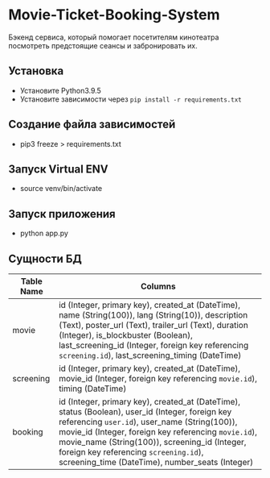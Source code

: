 # Movie-Ticket-Booking-System
 Бэкенд сервиса, который помогает посетителям кинотеатра посмотреть предстоящие сеансы и забронировать их.

## Установка

- Установите Python3.9.5
- Установите зависимости через `pip install -r requirements.txt`

## Создание файла зависимостей

- pip3 freeze > requirements.txt

## Запуск Virtual ENV

- source venv/bin/activate

## Запуск приложения

- python app.py

## Сущности БД

<table><thead><tr><th>Table Name</th><th>Columns</th></tr></thead><tbody><tr><td>movie</td><td>id (Integer, primary key), created_at (DateTime), name (String(100)), lang (String(10)), description (Text), poster_url (Text), trailer_url (Text), duration (Integer), is_blockbuster (Boolean), last_screening_id (Integer, foreign key referencing <code>screening.id</code>), last_screening_timing (DateTime)</td></tr><tr><td>screening</td><td>id (Integer, primary key), created_at (DateTime), movie_id (Integer, foreign key referencing <code>movie.id</code>), timing (DateTime)</td></tr><tr><td>booking</td><td>id (Integer, primary key), created_at (DateTime), status (Boolean), user_id (Integer, foreign key referencing <code>user.id</code>), user_name (String(100)), movie_id (Integer, foreign key referencing <code>movie.id</code>), movie_name (String(100)), screening_id (Integer, foreign key referencing <code>screening.id</code>), screening_time (DateTime), number_seats (Integer)</td></tr></tbody></table>
